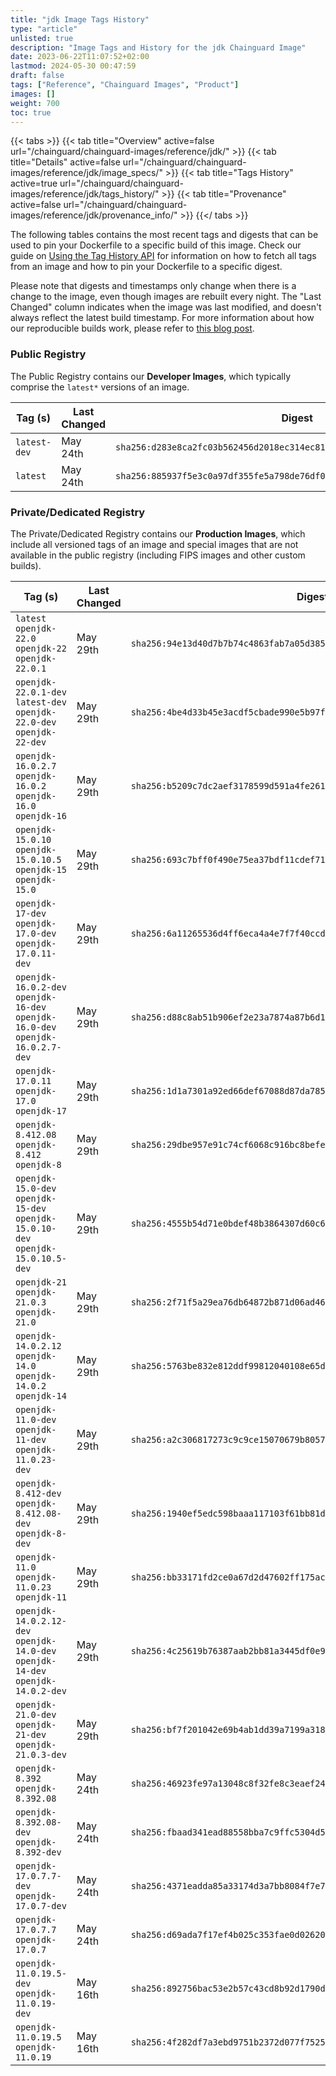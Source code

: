 ```yaml
---
title: "jdk Image Tags History"
type: "article"
unlisted: true
description: "Image Tags and History for the jdk Chainguard Image"
date: 2023-06-22T11:07:52+02:00
lastmod: 2024-05-30 00:47:59
draft: false
tags: ["Reference", "Chainguard Images", "Product"]
images: []
weight: 700
toc: true
---
```


{{< tabs >}}
{{< tab title="Overview" active=false url="/chainguard/chainguard-images/reference/jdk/" >}}
{{< tab title="Details" active=false url="/chainguard/chainguard-images/reference/jdk/image_specs/" >}}
{{< tab title="Tags History" active=true url="/chainguard/chainguard-images/reference/jdk/tags_history/" >}}
{{< tab title="Provenance" active=false url="/chainguard/chainguard-images/reference/jdk/provenance_info/" >}}
{{</ tabs >}}

The following tables contains the most recent tags and digests that can be used to pin your Dockerfile to a specific build of this image. Check our guide on [Using the Tag History API](/chainguard/chainguard-images/using-the-tag-history-api/) for information on how to fetch all tags from an image and how to pin your Dockerfile to a specific digest.

Please note that digests and timestamps only change when there is a change to the image, even though images are rebuilt every night. The "Last Changed" column indicates when the image was last modified, and doesn't always reflect the latest build timestamp. For more information about how our reproducible builds work, please refer to [this blog post](https://www.chainguard.dev/unchained/reproducing-chainguards-reproducible-image-builds).

### Public Registry
The Public Registry contains our **Developer Images**, which typically comprise the `latest*` versions of an image.

| Tag (s)       | Last Changed | Digest                                                                    |
|---------------|--------------|---------------------------------------------------------------------------|
|  `latest-dev` | May 24th     | `sha256:d283e8ca2fc03b562456d2018ec314ec81a0b18d8af44c72dcd9e6b3ab6e3362` |
|  `latest`     | May 24th     | `sha256:885937f5e3c0a97df355fe5a798de76df067ef1010bd409cf0e5e75c6e72efee` |


### Private/Dedicated Registry
The Private/Dedicated Registry contains our **Production Images**, which include all versioned tags of an image and special images that are not available in the public registry (including FIPS images and other custom builds).

| Tag (s)                                                                            | Last Changed | Digest                                                                    |
|------------------------------------------------------------------------------------|--------------|---------------------------------------------------------------------------|
|  `latest` `openjdk-22.0` `openjdk-22` `openjdk-22.0.1`                             | May 29th     | `sha256:94e13d40d7b7b74c4863fab7a05d3850f6233afe86a8599f3680de8c1c81cd37` |
|  `openjdk-22.0.1-dev` `latest-dev` `openjdk-22.0-dev` `openjdk-22-dev`             | May 29th     | `sha256:4be4d33b45e3acdf5cbade990e5b97fd9e7711da725b448b8454220de94a44b3` |
|  `openjdk-16.0.2.7` `openjdk-16.0.2` `openjdk-16.0` `openjdk-16`                   | May 29th     | `sha256:b5209c7dc2aef3178599d591a4fe2610d2c05efb7f2869d17aac15b7dc65dcb9` |
|  `openjdk-15.0.10` `openjdk-15.0.10.5` `openjdk-15` `openjdk-15.0`                 | May 29th     | `sha256:693c7bff0f490e75ea37bdf11cdef71ffc02cc58e9605baa74231fb943ad3e9b` |
|  `openjdk-17-dev` `openjdk-17.0-dev` `openjdk-17.0.11-dev`                         | May 29th     | `sha256:6a11265536d4ff6eca4a4e7f7f40ccdda502ba38858b179f55b7b367a695df22` |
|  `openjdk-16.0.2-dev` `openjdk-16-dev` `openjdk-16.0-dev` `openjdk-16.0.2.7-dev`   | May 29th     | `sha256:d88c8ab51b906ef2e23a7874a87b6d1f013d36aab8c4df0857cb1f46b755b459` |
|  `openjdk-17.0.11` `openjdk-17.0` `openjdk-17`                                     | May 29th     | `sha256:1d1a7301a92ed66def67088d87da785795bbd9a94cfc3a23d5acbe2f49055229` |
|  `openjdk-8.412.08` `openjdk-8.412` `openjdk-8`                                    | May 29th     | `sha256:29dbe957e91c74cf6068c916bc8befee671306e5c6d7cdcc15de6155e0df5e78` |
|  `openjdk-15.0-dev` `openjdk-15-dev` `openjdk-15.0.10-dev` `openjdk-15.0.10.5-dev` | May 29th     | `sha256:4555b54d71e0bdef48b3864307d60c699e05aea6e6334fca8ce4bd7f76019d46` |
|  `openjdk-21` `openjdk-21.0.3` `openjdk-21.0`                                      | May 29th     | `sha256:2f71f5a29ea76db64872b871d06ad46428454948030baa67d33152c2c13de534` |
|  `openjdk-14.0.2.12` `openjdk-14.0` `openjdk-14.0.2` `openjdk-14`                  | May 29th     | `sha256:5763be832e812ddf99812040108e65d97942fffb1350162eeb2309648e5565ad` |
|  `openjdk-11.0-dev` `openjdk-11-dev` `openjdk-11.0.23-dev`                         | May 29th     | `sha256:a2c306817273c9c9ce15070679b80571c66568f878dc8759eca6579f858bff34` |
|  `openjdk-8.412-dev` `openjdk-8.412.08-dev` `openjdk-8-dev`                        | May 29th     | `sha256:1940ef5edc598baaa117103f61bb81da2abffbf5590c63b11bd56d04df47e98b` |
|  `openjdk-11.0` `openjdk-11.0.23` `openjdk-11`                                     | May 29th     | `sha256:bb33171fd2ce0a67d2d47602ff175ac6c83baa97ccf36bfb761f9c9ee7c9f102` |
|  `openjdk-14.0.2.12-dev` `openjdk-14.0-dev` `openjdk-14-dev` `openjdk-14.0.2-dev`  | May 29th     | `sha256:4c25619b76387aab2bb81a3445df0e98e0154ffb1e8027e66f89d8b38fe0b0f3` |
|  `openjdk-21.0-dev` `openjdk-21-dev` `openjdk-21.0.3-dev`                          | May 29th     | `sha256:bf7f201042e69b4ab1dd39a7199a31855cfab343fa3cc60e9fbe38ceed893ef7` |
|  `openjdk-8.392` `openjdk-8.392.08`                                                | May 24th     | `sha256:46923fe97a13048c8f32fe8c3eaef247df1e8d595468bffc7715a094766472cd` |
|  `openjdk-8.392.08-dev` `openjdk-8.392-dev`                                        | May 24th     | `sha256:fbaad341ead88558bba7c9ffc5304d5e8c3c008b1983186039d4cc26cd397adf` |
|  `openjdk-17.0.7.7-dev` `openjdk-17.0.7-dev`                                       | May 24th     | `sha256:4371eadda85a33174d3a7bb8084f7e70e862cb0c032b5b4d38bdd6c6fb168756` |
|  `openjdk-17.0.7.7` `openjdk-17.0.7`                                               | May 24th     | `sha256:d69ada7f17ef4b025c353fae0d02620ebebbf2fa20a615fbc1e2c04bc39a59d5` |
|  `openjdk-11.0.19.5-dev` `openjdk-11.0.19-dev`                                     | May 16th     | `sha256:892756bac53e2b57c43cd8b92d1790d223a18535e7186167dd65b41a51bdab7d` |
|  `openjdk-11.0.19.5` `openjdk-11.0.19`                                             | May 16th     | `sha256:4f282df7a3ebd9751b2372d077f7525f93f379e037cdf3b0d9cb3eb081fde668` |

